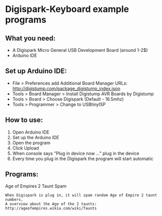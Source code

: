 # Digispark-Keyboard example programs

What you need:
---
* A Digispark Micro General USB Development Board (around 1-2$)
* Arduino IDE

Set up Arduino IDE:
---
* File > Preferences add Additional Board Manager URLs: http://digistump.com/package_digistump_index.json  
* Tools > Board Manager > Install Digistump AVR Boards by Digistump
* Tools > Board > Choose Digispark (Default - 16.5mhz)
* Tools > Programmer > Change to USBtinyISP

How to use:
---
1. Open Arduino IDE
2. Set up the Arduino IDE
3. Open the program
4. Click Upload
5. When console says "Plug in device now …" plug in the device
6. Every time you plug in the Digispark the program will start automatic

Programs:
---
Age of Empires 2 Taunt Spam
```
When Digispark is plug in, it will spam random Age of Empire 2 taunt numbers.
A overview about the Age of the 2 taunts: http://ageofempires.wikia.com/wiki/Taunts
```
